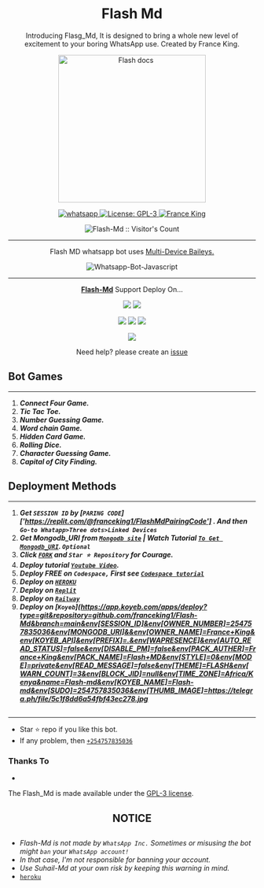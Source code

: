  <h1 align="center"> Flash Md </h1> 
<p align="center"> Introducing Flasg_Md, It is designed to bring a whole new level of excitement to your boring WhatsApp use. Created by France King. </p>

<p align="center">
  <a href="https://instagram.com/@france.king1">
    <img alt="Flash docs" height="300" src="https://telegra.ph/file/cef0c34a7323331a0bc36.jpg">
  </a>
</p>
    
   
   
<p align="center">
  <a href="https://wa.me/+254757835036?text=Hi+Bro--+I+Need+Help.+I+messaged+you+from+Flash-Md+Repo" target="_blank">
    <img alt="whatsapp" src="https://img.shields.io/badge/ Whatsapp -25D366?style=for-the-badge&logo=whatsapp&logoColor=white" />
  </a>
  <a aria-label="Flash_Md is free to use" href="https://github.com/franceking1/Fabian-Md/blob/main/LICENCE" target="_blank">
    <img alt="License: GPL-3" src="https://badges.frapsoft.com/os/gpl/gpl.png?v=103)](https://opensource.org/licenses/GPL-3.0/" target="_blank" />
  </a>
  <a aria-label="Flash_Md is free to use" href="https://instagram.com/@france.king1" target="_blank">
    <img alt="France King" src="https://img.shields.io/instagram/france.king1" target="_blank" />
  </a>

</p>
<p align="center"><img src="https://profile-counter.glitch.me/{France King}/count.svg" alt="Flash-Md :: Visitor's Count" /></p>

---




<p align="center"> Flash MD whatsapp bot uses
  <a href="https://github.com/adiwajshing/Baileys">Multi-Device Baileys.</a>
</p>
<p align="center">
  <img title="Whatsapp-Bot-Javascript" src="https://img.shields.io/badge/Javascript-363303?style=for-the-badge&logo=javascript&logoColor=c6c631"></img>
</p>

---

<p align="center">
  <a href="https://github.com/franceking1/Flash-Md"><b>Flash-Md</b></a> Support Deploy On...
</p>

<p align="center">
  <a href="https://github.com/franceking1/Flash-Md/blob/main/temp/deploy-on-vps.md"><img src="https://img.shields.io/badge/self hosting-3d1513?style=for-the-badge&logo=serverless&logoColor=FD5750"></a>
  <a href="https://railway.app/template/GZOvIe?referralCode=wVDLrh"><img src="https://img.shields.io/badge/railway-3e164f?style=for-the-badge&logo=railway&logoColor=0B0D0E"></a>
</p>
<p align="center">
  <a href="https://suhail-web01.vercel.app/deploy.html"><img src="https://img.shields.io/badge/heroku-9d7acc?style=for-the-badge&logo=heroku&logoColor=430098"></a>
  <a href="https://suhail-web01.vercel.app/replit.html"><img src="https://img.shields.io/badge/replit-253c99?style=for-the-badge&logo=replit&logoColor=F26207"></a>
  <a href="https://app.koyeb.com/apps/deploy?type=git&repository=github.com/franceking1/Flash-Md&branch=main&env[SESSION_ID]&env[OWNER_NUMBER]=254757835036&env[MONGODB_URI]&&env[OWNER_NAME]=France+King&env[KOYEB_API]&env[PREFIX]=.&env[WAPRESENCE]&env[AUTO_READ_STATUS]=false&env[DISABLE_PM]=false&env[PACK_AUTHER]=France+King&env[PACK_NAME]=Flash+MD&env[STYLE]=0&env[MODE]=private&env[READ_MESSAGE]=false&env[THEME]=FLASH&env[WARN_COUNT]=3&env[BLOCK_JID]=null&env[TIME_ZONE]=Africa/Kenya&name=Flash-md&env[KOYEB_NAME]=Flash-md&env[SUDO]=null&env[THUMB_IMAGE]=https://telegra.ph/file/9c949ed1e9a6878e058dc.jpg"><img src="https://img.shields.io/badge/koyeb-033604?style=for-the-badge&logo=koyeb&logoColor=white"></a>
</p>
<p align="center">
  <a href="https://youtu.be/3NdJb6_1cJM"><img src="https://img.shields.io/badge/CodeSpace-green?colorA=%23ff000&colorB=%23017e40&style=for-the-badge&logo=git&logoColor=white"></a>
</p>
<p align="center">Need help? please create an <a href="https://github.com/franceking1/Flash-Md/issues">issue</a></p>

 



## Bot Games
---
1. ***Connect Four Game.***
2.  ***Tic Tac Toe.***
3.  ***Number Guessing Game.***
4.  ***Word chain Game.***
5.  ***Hidden Card Game.***
6.  ***Rolling Dice.***
7.  ***Character Guessing Game.***
8.  ***Capital of City Finding.***
##


 




    
   
## Deployment Methods
---
1.  ***Get `SESSION ID` by [`PARING CODE`] ['https://replit.com/@franceking1/FlashMdPairingCode'] . And then `Go-to Whatapp>Three dots>Linked Devices`***
2.  ***Get Mongodb_URI from [`Mongodb site`](https://www.mongodb.com/) | Watch Tutorial [`To Get Mongodb_URI`](https://youtu.be/6rnftFl0fAI). `Optional`***
3.  ***Click [`FORK`](https://github.com/franceking1/Flash-Md/fork) and `Star ⭐ Repository` for Courage.***
4.  ***Deploy tutorial [`Youtube Video`](https://youtu.be/6rnftFl0fAI).***
5.  ***Deploy FREE on `Codespace,` First see [`Codespace tutorial`](https://youtu.be/3NdJb6_1cJM)***
6.  ***Deploy on [`HEROKU`](https://dashboard.heroku.com/new?template=https://github.com/franceking1/Flash-Md)***
7.  ***Deploy on [`Replit`](https://replit.com/github/franceking1/Flash-Md)***
8.  ***Deploy on [`Railway`](https://railway.app/template/GZOvIe?referralCode=wVDLrh)***
9.  ***Deploy on [`Koyeb`](https://app.koyeb.com/apps/deploy?type=git&repository=github.com/franceking1/Flash-Md&branch=main&env[SESSION_ID]&env[OWNER_NUMBER]=254757835036&env[MONGODB_URI]&&env[OWNER_NAME]=France+King&env[KOYEB_API]&env[PREFIX]=.&env[WAPRESENCE]&env[AUTO_READ_STATUS]=false&env[DISABLE_PM]=false&env[PACK_AUTHER]=France+King&env[PACK_NAME]=Flash+MD&env[STYLE]=0&env[MODE]=private&env[READ_MESSAGE]=false&env[THEME]=FLASH&env[WARN_COUNT]=3&env[BLOCK_JID]=null&env[TIME_ZONE]=Africa/Kenya&name=Flash-md&env[KOYEB_NAME]=Flash-md&env[SUDO]=254757835036&env[THUMB_IMAGE]=https://telegra.ph/file/5c1f8dd6a54fbf43ec278.jpg***

##
---


- Star ⭐ repo if you like this bot.
- If any problem, then [`+254757835036`](https://wa.me/254757835036)


### Thanks To
- 


The Flash_Md is made available under the [GPL-3 license](https://github.com/franceking1/Flash-Md/blob/main/LICENCE).


<h2 align="center">  NOTICE
</h2>
   
## 
- *Flash-Md is not made by `WhatsApp Inc.` Sometimes or misusing the bot might `ban` your `WhatsApp account!`*
- *In that case, I'm not responsible for banning your account.*
- *Use Suhail-Md at your own risk by keeping this warning in mind.*
- [`heroku`]( https://dashboard.heroku.com/new?template=https://github.com/franceking1/Flash-Md)
